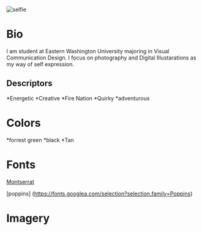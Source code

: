![selfie](IMG_0137.PNG)

# Bio
I am student at Eastern Washington University majoring in Visual Communication Design. I focus on photography and Digital Illustarations as my way of self expression.
## Descriptors
*Energetic
*Creative
*Fire Nation
*Quirky
*adventurous 

# Colors 
  *forrest green
  *black
  *Tan
# Fonts
[Montserrat](https://fonts.google.com/selection?selection.family=Montserrat)

[poppins] (https://fonts.googlea.com/selection?selection.family=Poppins)

# Imagery 

